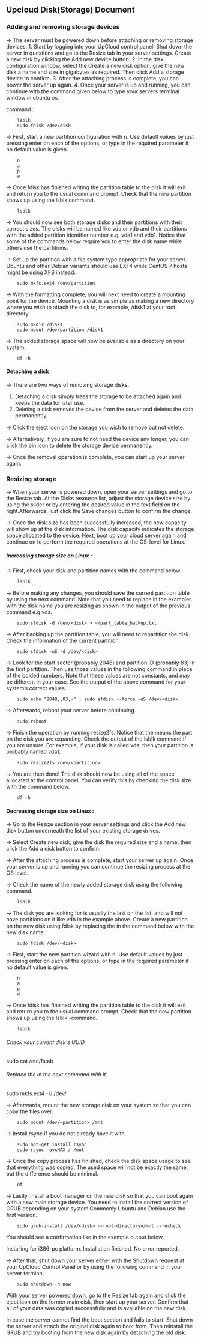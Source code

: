 ## 							Upcloud Disk(Storage) Document



### Adding and removing storage devices

-> The server must be powered down before attaching or removing storage devices.
		1. Start by logging into your UpCloud control panel. Shut down the server in questions and go to the Resize tab in your server settings. Create a new disk by clicking the Add new device button.
		2. In the disk configuration window, select the Create a new disk option, give the new disk a name and size in gigabytes as required. Then click Add a storage device to confirm.
		3. After the attaching process is complete, you can power the server up again.
		4. Once your server is up and running, you can continue with the command given below to type your servers terminal window in ubuntu os.

command :
		
		lsblk	
		sudo fdisk /dev/disk

-> First, start a new partition configuration with n. Use default values by just pressing enter on each of the options, or type in the required parameter if no default value is given.

		n
		a
		p
		w

-> Once fdisk has finished writing the partition table to the disk it will exit and return you to the usual command prompt. Check that the new partition shows up using the lsblk command.

		lsblk

-> You should now see both storage disks and their partitions with their correct sizes. The disks will be named like vda or vdb and their partitions with the added partition identifier number e.g. vda1 and vdb1. Notice that some of the commands below require you to enter the disk name while others use the partitions.

-> Set up the partition with a file system type appropriate for your server. Ubuntu and other Debian variants should use EXT4 while CentOS 7 hosts might be using XFS instead.

		sudo mkfs.ext4 /dev/partition  

-> With the formatting complete, you will next need to create a mounting point for the device.
Mounting a disk is as simple as making a new directory where you wish to attach the disk to, for example, /disk1 at your root directory.

		sudo mkdir /disk1
		sudo mount /dev/partition /disk1

-> The added storage space will now be available as a directory on your system.

		df -h



#### Detaching a disk

-> There are two ways of removing storage disks.

1. Detaching a disk simply frees the storage to be attached again and keeps the data for later use.
2. Deleting a disk removes the device from the server and deletes the data permanently.

-> Click the eject icon on the storage you wish to remove but not delete.

-> Alternatively, if you are sure to not need the device any longer, you can click the bin icon to delete the storage device permanently.

-> Once the removal operation is complete, you can start up your server again.



### Resizing storage

-> When your server is powered down, open your server settings and go to the Resize tab. At the Disks resource list, adjust the storage device size by using the slider or by entering the desired value in the text field on the right.Afterwards, just click the Save changes button to confirm the change.

-> Once the disk size has been successfully increased, the new capacity will show up at the disk information. The disk capacity indicates the storage space allocated to the device. Next, boot up your cloud server again and continue on to perform the required operations at the OS-level for Linux.



##### Increasing storage size on Linux :

-> First, check your disk and partition names with the command below.

		lsblk

-> Before making any changes, you should save the current partition table by using the next command. Note that you need to replace <disk> in the examples with the disk name you are resizing as shown in the output of the previous command e.g vda.

		sudo sfdisk -d /dev/<disk> > ~/part_table_backup.txt
	
-> After backing up the partition table, you will need to repartition the disk. Check the information of the current partition.

		sudo sfdisk -uS -d /dev/<disk>

-> Look for the start sector (probably 2048) and partition ID (probably 83) in the first partition. Then use those values in the following command in place of the bolded numbers. Note that these values are not constants, and may be different in your case. See the output of the above command for your system’s correct values.

		sudo echo "2048,,83,-" | sudo sfdisk --force -uS /dev/<disk>

-> Afterwards, reboot your server before continuing.

		sudo reboot

-> Finish the operation by running resize2fs. Notice that the <partition> means the part on the disk you are expanding. Check the output of the lsblk command if you are unsure. For example, if your disk is called vda, then your partition is probably named vda1.

		sudo resize2fs /dev/<partition>

-> You are then done! The disk should now be using all of the space allocated at the control panel. You can verify this by checking the disk size with the command below.

		df -h
		


#### Decreasing storage size on Linux :

-> Go to the Resize section in your server settings and click the Add new disk button underneath the list of your existing storage drives.

-> Select Create new disk, give the disk the required size and a name, then click the Add a disk button to confirm.

-> After the attaching process is complete, start your server up again. Once your server is up and running you can continue the resizing process at the OS level.

-> Check the name of the newly added storage disk using the following command.

		lsblk
		
-> The disk you are looking for is usually the last on the list, and will not have partitions on it like vdb in the example above. Create a new partition on the new disk using fdisk by replacing the <disk> in the command below with the new disk name.

		sudo fdisk /dev/<disk>
		
-> First, start the new partition wizard with n. Use default values by just pressing enter on each of the options, or type in the required parameter if no default value is given.

		n
		a
		p
		w
		
-> Once fdisk has finished writing the partition table to the disk it will exit and return you to the usual command prompt. Check that the new partition shows up using the lsblk -command.

		lsblk

###### Check your current disk's UUID.

sudo cat /etc/fstab

###### Replace the <UUID> in the next command with it.

sudo mkfs.ext4 -U <UUID> /dev/<partition>
	
-> Afterwards, mount the new storage disk on your system so that you can copy the files over.

		sudo mount /dev/<partition> /mnt
		
-> Install rsync if you do not already have it with

		sudo apt-get install rsync
		sudo rsync -avxHAX / /mnt

-> Once the copy process has finished, check the disk space usage to see that everything was copied. The used space will not be exactly the same, but the difference should be minimal.

		df 
		
-> Lastly, install a boot manager on the new disk so that you can boot again with a new main storage device. You need to install the correct version of GRUB depending on your system.Commonly Ubuntu and Debian use the first version.

		sudo grub-install /dev/<disk> --root-directory=/mnt --recheck

You should see a confirmation like in the example output below.

Installing for i386-pc platform.
Installation finished. No error reported.

-> After that, shut down your server either with the Shutdown request at your UpCloud Control Panel or by using the following command in your server terminal

		sudo shutdown -h now
		

With your server powered down, go to the Resize tab again and click the eject icon on the former main disk, then start up your server. Confirm that all of your data was copied successfully and is available on the new disk.

In case the server cannot find the boot section and fails to start. Shut down the server and attach the original disk again to boot from. Then reinstall the GRUB and try booting from the new disk again by detaching the old disk.
